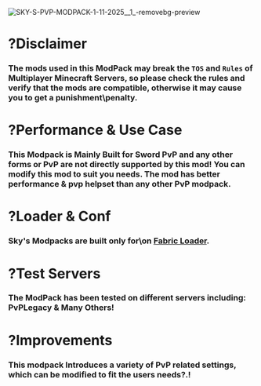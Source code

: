 ![SKY-S-PVP-MODPACK-1-11-2025__1_-removebg-preview](https://github.com/user-attachments/assets/3a44f9b8-95d4-4a46-b308-bf2cd30c1c26)

# ?Disclaimer
### The mods used in this ModPack may break the `TOS` and `Rules` of Multiplayer Minecraft Servers, so please check the rules and verify that the mods are compatible, otherwise it may cause you to get a punishment\penalty.

# ?Performance & Use Case
### This Modpack is Mainly Built for Sword PvP and any other forms or PvP are not directly supported by this mod! You can modify this mod to suit you needs. The mod has better performance & pvp helpset than any other PvP modpack.

# ?Loader & Conf
### Sky's Modpacks are built only for\on [Fabric Loader](https://fabricmc.net/).

# ?Test Servers
### The ModPack has been tested on different servers including: PvPLegacy & Many Others!

# ?Improvements
### This modpack Introduces a variety of PvP related settings, which can be modified to fit the users needs?.!
